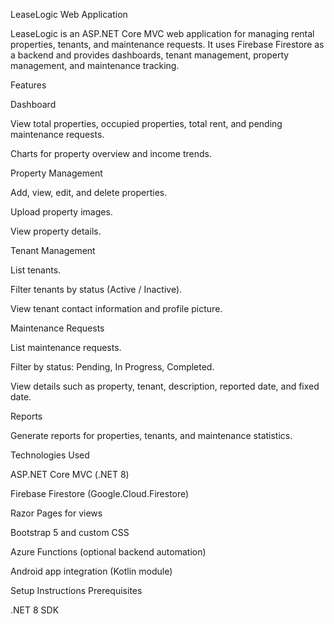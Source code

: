 LeaseLogic Web Application

LeaseLogic is an ASP.NET Core MVC web application for managing rental properties, tenants, and maintenance requests. It uses Firebase Firestore as a backend and provides dashboards, tenant management, property management, and maintenance tracking.

Features

Dashboard

View total properties, occupied properties, total rent, and pending maintenance requests.

Charts for property overview and income trends.

Property Management

Add, view, edit, and delete properties.

Upload property images.

View property details.

Tenant Management

List tenants.

Filter tenants by status (Active / Inactive).

View tenant contact information and profile picture.

Maintenance Requests

List maintenance requests.

Filter by status: Pending, In Progress, Completed.

View details such as property, tenant, description, reported date, and fixed date.

Reports

Generate reports for properties, tenants, and maintenance statistics.

Technologies Used

ASP.NET Core MVC (.NET 8)

Firebase Firestore (Google.Cloud.Firestore)

Razor Pages for views

Bootstrap 5 and custom CSS

Azure Functions (optional backend automation)

Android app integration (Kotlin module)

Setup Instructions
Prerequisites

.NET 8 SDK
